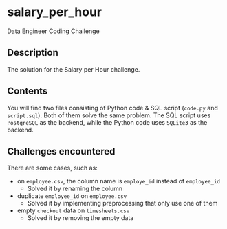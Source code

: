 # salary_per_hour
Data Engineer Coding Challenge

## Description

The solution for the Salary per Hour challenge.

## Contents

You will find two files consisting of Python code & SQL script (`code.py` and `script.sql`). Both of them solve the same problem. The SQL script uses `PostgreSQL` as the backend, while the Python code uses `SQLite3` as the backend.

## Challenges encountered

There are some cases, such as:
- on `employee.csv`, the column name is `employe_id` instead of `employee_id`
  - Solved it by renaming the column
- duplicate `employee_id` on `employee.csv`
  - Solved it by implementing preprocessing that only use one of them
- empty `checkout` data on `timesheets.csv`
  - Solved it by removing the empty data
